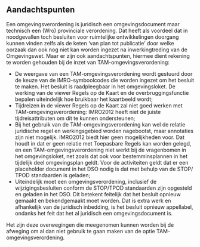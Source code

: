 ## Aandachtspunten 

Een omgevingsverordening is juridisch een omgevingsdocument maar technisch een (Wro) provinciale verordening. Dat heeft als voordeel dat in noodgevallen toch besluiten voor ruimtelijke ontwikkelingen doorgang kunnen vinden zelfs als de keten ‘van plan tot publicatie’ door welke oorzaak dan ook nog niet kan worden ingezet na inwerkingtreding van de Omgevingswet. Maar er zijn ook aandachtspunten, hiermee dient rekening te worden gehouden bij de inzet van TAM-omgevingsverordening:
- De weergave van een TAM-omgevingsverordening wordt gestuurd door de keuze van de IMRO-symboolcodes die worden ingezet om het besluit te maken. Het besluit is raadpleegbaar in het omgevingsloket. De werking van de viewer Regels op de Kaart en de overbruggingsfunctie bepalen uiteindelijk hoe bruikbaar het kaartbeeld wordt;
- Tijdreizen in de viewer Regels op de Kaart zal niet goed werken met TAM-omgevingsverordening: IMRO2012 heeft niet de juiste tijdreisattributen om dit te kunnen ondersteunen;
- Bij het gebruik van de TAM-omgevingsverordening kan wel de relatie juridische regel en werkingsgebied worden nagebootst, maar annotaties zijn niet mogelijk. IMRO2012 biedt hier geen mogelijkheden voor. Dat houdt in dat er geen relatie met Toepasbare Regels kan worden gelegd, en een TAM-omgevingsverordening niet werkt bij de vragenbomen in het omgevingsloket, net zoals dat ook voor bestemminsplannen in het tijdelijk deel omgevingsplan geldt. Voor de activiteiten geldt dat er een placeholder document in het DSO nodig is dat met behulp van de STOP/ TPOD standaarden is geladen;
- Uiteindelijk moet een omgevingsverordening, inclusief de wijzigingsbesluiten conform de STOP/TPOD standaarden zijn opgesteld en geladen in het DSO. Dit betekent feitelijk dat het besluit opnieuw gemaakt en bekendgemaakt moet worden. Dat is extra werk en afhankelijk van de juridisch inbedding, is het besluit opnieuw appellabel, ondanks het feit dat het al juridisch een omgevingsdocument is.

Het zijn deze overwegingen die meegenomen kunnen worden bij de afweging om al dan niet gebruik te gaan maken van de optie TAM-omgevingsverordening.
